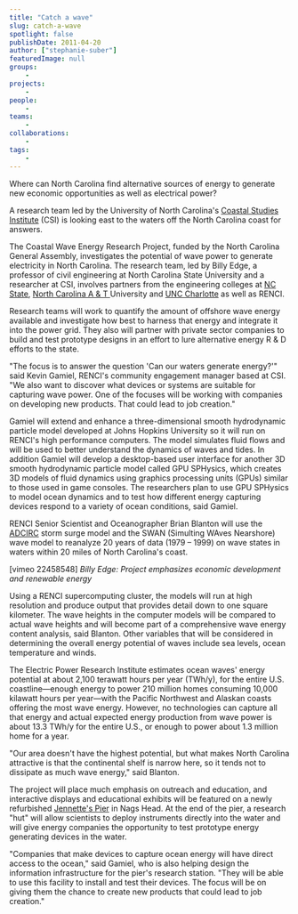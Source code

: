 ```yaml
---
title: "Catch a wave"
slug: catch-a-wave
spotlight: false
publishDate: 2011-04-20
author: ["stephanie-suber"]
featuredImage: null
groups:
    - 
projects:
    - 
people:
    - 
teams: 
    - 
collaborations:
    - 
tags:
    -
---
```


Where can North Carolina find alternative sources of energy to generate new economic opportunities as well as electrical power?

A research team led by the University of North Carolina's <a href="http://csi.northcarolina.edu/" target="_blank" rel="noopener">Coastal Studies Institute</a> (CSI) is looking east to the waters off the North Carolina coast for answers.

The Coastal Wave Energy Research Project, funded by the North Carolina General Assembly, investigates the potential of wave power to generate electricity in North Carolina. The research team, led by Billy Edge, a professor of civil engineering at North Carolina State University and a researcher at CSI, involves partners from the engineering colleges at <a href="http://www.engr.ncsu.edu/" target="_blank" rel="noopener">NC State</a>, <a href="http://www.ncat.edu/" target="_blank" rel="noopener">North Carolina A &amp; T </a>University and <a href="http://coe.uncc.edu/" target="_blank" rel="noopener">UNC Charlotte</a> as well as RENCI.

Research teams will work to quantify the amount of offshore wave energy available and investigate how best to harness that energy and integrate it into the power grid. They also will partner with private sector companies to build and test prototype designs in an effort to lure alternative energy R &amp; D efforts to the state.

"The focus is to answer the question 'Can our waters generate energy?'" said Kevin Gamiel, RENCI's community engagement manager based at CSI. "We also want to discover what devices or systems are suitable for capturing wave power. One of the focuses will be working with companies on developing new products. That could lead to job creation."

Gamiel will extend and enhance a three-dimensional smooth hydrodynamic particle model developed at Johns Hopkins University so it will run on RENCI's high performance computers. The model simulates fluid flows and will be used to better understand the dynamics of waves and tides. In addition Gamiel will develop a desktop-based user interface for another 3D smooth hydrodynamic particle model called GPU SPHysics, which creates 3D models of fluid dynamics using graphics processing units (GPUs) similar to those used in game consoles. The researchers plan to use GPU SPHysics to model ocean dynamics and to test how different energy capturing devices respond to a variety of ocean conditions, said Gamiel.

RENCI Senior Scientist and Oceanographer Brian Blanton will use the <a href="http://www.adcirc.org/" target="_blank" rel="noopener">ADCIRC</a> storm surge model and the SWAN (Simulting WAves Nearshore) wave model to reanalyze 20 years of data (1979 – 1999) on wave states in waters within 20 miles of North Carolina's coast.

[vimeo 22458548]
<em>Billy Edge: Project emphasizes economic development and renewable energy</em>

Using a RENCI supercomputing cluster, the models will run at high resolution and produce output that provides detail down to one square kilometer. The wave heights in the computer models will be compared to actual wave heights and will become part of a comprehensive wave energy content analysis, said Blanton. Other variables that will be considered in determining the overall energy potential of waves include sea levels, ocean temperature and winds.

The Electric Power Research Institute estimates ocean waves' energy potential at about 2,100 terawatt hours per year (TWh/y), for the entire U.S. coastline—enough energy to power 210 million homes consuming 10,000 kilawatt hours per year—with the Pacific Northwest and Alaskan coasts offering the most wave energy. However, no technologies can capture all that energy and actual expected energy production from wave power is about 13.3 TWh/y for the entire U.S., or enough to power about 1.3 million home for a year.

"Our area doesn't have the highest potential, but what makes North Carolina attractive is that the continental shelf is narrow here, so it tends not to dissipate as much wave energy," said Blanton.

The project will place much emphasis on outreach and education, and interactive displays and educational exhibits will be featured on a newly refurbished <a href="http://www.jennettespier.net/">Jennette's Pier</a> in Nags Head. At the end of the pier, a research "hut" will allow scientists to deploy instruments directly into the water and will give energy companies the opportunity to test prototype energy generating devices in the water.

"Companies that make devices to capture ocean energy will have direct access to the ocean," said Gamiel, who is also helping design the information infrastructure for the pier's research station. "They will be able to use this facility to install and test their devices. The focus will be on giving them the chance to create new products that could lead to job creation."

<!-- old tags

["ADCIRC","CSI","Jennette's Pier","renewable energy","Wave Energy"]

-->
